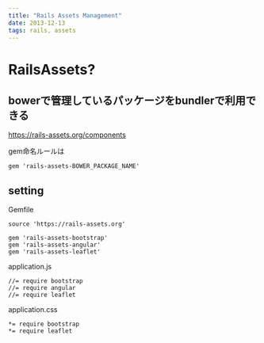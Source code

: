 ```yaml
---
title: "Rails Assets Management"
date: 2013-12-13
tags: rails, assets
---
```


# RailsAssets?

## bowerで管理しているパッケージをbundlerで利用できる

<https://rails-assets.org/components>

gem命名ルールは

`gem 'rails-assets-BOWER_PACKAGE_NAME'`


## setting

Gemfile

```
source 'https://rails-assets.org'

gem 'rails-assets-bootstrap'
gem 'rails-assets-angular'
gem 'rails-assets-leaflet'
```



application.js

```
//= require bootstrap
//= require angular
//= require leaflet
```


application.css
```
*= require bootstrap
*= require leaflet
```

